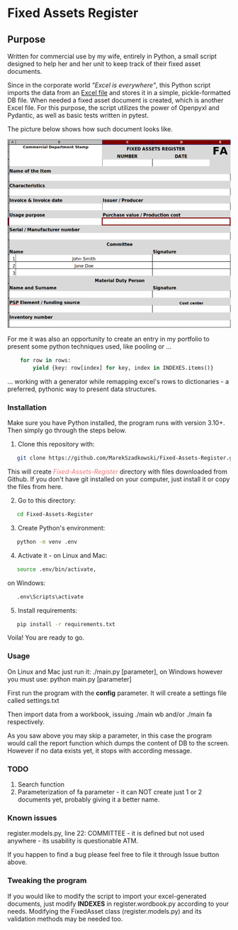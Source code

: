 # Fixed Assets Register

## Purpose

Written for commercial use by my wife, entirely in Python, a small script designed to help her and her unit to keep track of their fixed asset documents.

Since in the corporate world *"Excel is everywhere"*, this Python script imports the data from an 
[Excel file](Wordbook.md) and stores it in a simple, pickle-formatted DB file. When needed a fixed asset document is created, which is another Excel file. For this purpose, the script utilizes the power of Openpyxl and Pydantic, as well as basic tests written in pytest.

The picture below shows how such document looks like.

![Fixed Asset Document (excel)](fixed-asset-document.png "Fixed Asset Document")

For me it was also an opportunity to create an entry in my portfolio to present some python techniques used, like pooling or ...

```python
    for row in rows:
        yield {key: row[index] for key, index in INDEXES.items()}
```

... working with a generator while remapping excel's rows to dictionaries - a preferred, pythonic way to present data structures.

### Installation

Make sure you have Python installed, the program runs with version 3.10+. Then simply go through the steps below.

1. Clone this repository with:
```sh
   git clone https://github.com/MarekSzadkowski/Fixed-Assets-Register.git
```
This will create *<span style="color:#EE7777">Fixed-Assets-Register</span>* directory with files downloaded from Github. If you don't have git installed on your computer, just install it or copy the files from here.

2. Go to this directory:
```sh
   cd Fixed-Assets-Register
```
3. Create Python's environment:
```sh
   python -m venv .env
```
4. Activate it - on Linux and Mac:
```sh
   source .env/bin/activate,
```
on Windows:
```sh
   .env\Scripts\activate
```
5. Install requirements:
```sh
   pip install -r requirements.txt
```

Voila! You are ready to go.

### Usage

On Linux and Mac just run it: ./main.py \[parameter\], on Windows however you must use: python main.py \[parameter\]

First run the program with the **config** parameter. It will create a settings file called settings.txt

Then import data from a workbook, issuing ./main wb and/or ./main fa respectively.

As you saw above you may skip a parameter, in this case the program would call the report function which dumps the content of DB to the screen. However if no data exists yet, it stops with according message.

### TODO

1. Search function
2. Parameterization of fa parameter - it can NOT create just 1 or 2 documents yet, probably giving it a better name.

### Known issues

register.models.py, line 22: COMMITTEE - it is defined but not used anywhere - its usability is questionable ATM.

If you happen to find a bug please feel free to file it through Issue button above.

### Tweaking the program

If you would like to modify the script to import your excel-generated documents, just modify **INDEXES** in register.wordbook.py according to your needs. Modifying the FixedAsset class (register.models.py) and its validation methods may be needed too.
